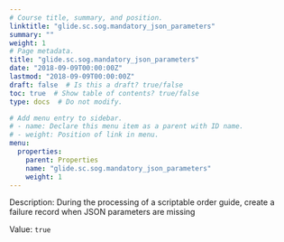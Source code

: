 ```yaml
---
# Course title, summary, and position.
linktitle: "glide.sc.sog.mandatory_json_parameters"
summary: ""
weight: 1
# Page metadata.
title: "glide.sc.sog.mandatory_json_parameters"
date: "2018-09-09T00:00:00Z"
lastmod: "2018-09-09T00:00:00Z"
draft: false  # Is this a draft? true/false
toc: true  # Show table of contents? true/false
type: docs  # Do not modify.

# Add menu entry to sidebar.
# - name: Declare this menu item as a parent with ID name.
# - weight: Position of link in menu.
menu:
  properties:
    parent: Properties
    name: "glide.sc.sog.mandatory_json_parameters"
    weight: 1
---
```


Description: During the processing of a scriptable order guide, create a failure record when JSON parameters are missing


Value: `true`
